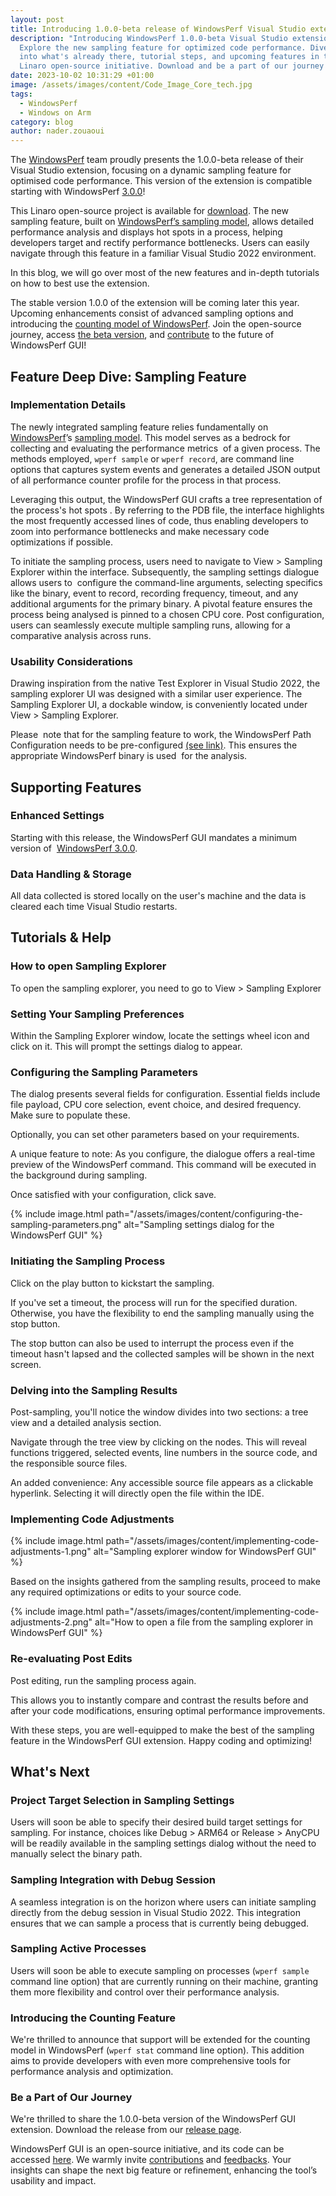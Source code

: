 ```yaml
---
layout: post
title: Introducing 1.0.0-beta release of WindowsPerf Visual Studio extension
description: "Introducing WindowsPerf 1.0.0-beta Visual Studio extension:
  Explore the new sampling feature for optimized code performance. Dive deep
  into what's already there, tutorial steps, and upcoming features in this
  Linaro open-source initiative. Download and be a part of our journey!"
date: 2023-10-02 10:31:29 +01:00
image: /assets/images/content/Code_Image_Core_tech.jpg
tags:
  - WindowsPerf
  - Windows on Arm
category: blog
author: nader.zouaoui
---
```

The [WindowsPerf](https://gitlab.com/Linaro/WindowsPerf/windowsperf) team proudly presents the 1.0.0-beta release of their Visual Studio extension, focusing on a dynamic sampling feature for optimised code performance. This version of the extension is compatible starting with WindowsPerf [3.0.0](https://gitlab.com/Linaro/WindowsPerf/windowsperf/-/releases/3.0.0)!

This Linaro open-source project is available for [download](https://gitlab.com/Linaro/WindowsPerf/vs-extension/-/releases/1.0.0-beta). The new sampling feature, built on [WindowsPerf’s sampling model](https://gitlab.com/Linaro/WindowsPerf/windowsperf/-/tree/main/wperf?ref_type=heads#sampling-model), allows detailed performance analysis and displays hot spots in a process, helping developers target and rectify performance bottlenecks. Users can easily navigate through this feature in a familiar Visual Studio 2022 environment.

In this blog, we will go over most of the new features and in-depth tutorials on how to best use the extension.

The stable version 1.0.0 of the extension will be coming later this year. Upcoming enhancements consist of advanced sampling options and introducing the [counting model of WindowsPerf](https://gitlab.com/Linaro/WindowsPerf/windowsperf/-/tree/main/wperf?ref_type=heads#counting-model). Join the open-source journey, access [the beta version](https://gitlab.com/Linaro/WindowsPerf/vs-extension/-/releases/1.0.0-beta), and [contribute](https://gitlab.com/Linaro/WindowsPerf/vs-extension/-/merge_requests) to the future of WindowsPerf GUI!

## Feature Deep Dive: Sampling Feature

### Implementation Details

The newly integrated sampling feature relies fundamentally on [WindowsPerf](https://gitlab.com/Linaro/WindowsPerf/windowsperf)’s [sampling model](https://gitlab.com/Linaro/WindowsPerf/windowsperf/-/tree/main/wperf?ref_type=heads#sampling-model). This model serves as a bedrock for collecting and evaluating the performance metrics  of a given process. The methods employed, `wperf sample` or `wperf record`, are command line options that captures system events and generates a detailed JSON output of all performance counter profile for the process in that process.

Leveraging this output, the WindowsPerf GUI crafts a tree representation of the process's hot spots . By referring to the PDB file, the interface highlights the most frequently accessed lines of code, thus enabling developers to zoom into performance bottlenecks and make necessary code optimizations if possible.

To initiate the sampling process, users need to navigate to View > Sampling Explorer within the interface. Subsequently, the sampling settings dialogue allows users to  configure the command-line arguments, selecting specifics like the binary, event to record, recording frequency, timeout, and any additional arguments for the primary binary. A pivotal feature ensures the process being analysed is pinned to a chosen CPU core. Post configuration, users can seamlessly execute multiple sampling runs, allowing for a comparative analysis across runs.

### Usability Considerations 

Drawing inspiration from the native Test Explorer in Visual Studio 2022, the sampling explorer UI was designed with a similar user experience. The Sampling Explorer UI, a dockable window, is conveniently located under View > Sampling Explorer.

Please  note that for the sampling feature to work, the WindowsPerf Path Configuration needs to be pre-configured [(see link)](https://gitlab.com/Linaro/WindowsPerf/vs-extension/-/tree/1.0.0-beta?ref_type=tags#setting-up-the-wperf-path). This ensures the appropriate WindowsPerf binary is used  for the analysis.

## Supporting Features

### Enhanced Settings

Starting with this release, the WindowsPerf GUI mandates a minimum version of  [WindowsPerf 3.0.0](https://gitlab.com/Linaro/WindowsPerf/windowsperf/-/releases/3.0.0).

### Data Handling & Storage

All data collected is stored locally on the user's machine and the data is cleared each time Visual Studio restarts.

## Tutorials & Help

### How to open Sampling Explorer

To open the sampling explorer, you need to go to View > Sampling Explorer

### Setting Your Sampling Preferences

Within the Sampling Explorer window, locate the settings wheel icon and click on it. This will prompt the settings dialog to appear.

### Configuring the Sampling Parameters

The dialog presents several fields for configuration. Essential fields include file payload, CPU core selection, event choice, and desired frequency. Make sure to populate these.

Optionally, you can set other parameters based on your requirements.

A unique feature to note: As you configure, the dialogue offers a real-time preview of the WindowsPerf command. This command will be executed in the background during sampling.

Once satisfied with your configuration, click save.

{% include image.html path="/assets/images/content/configuring-the-sampling-parameters.png" alt="Sampling settings dialog for the WindowsPerf GUI" %}

### Initiating the Sampling Process

Click on the play button to kickstart the sampling.

If you've set a timeout, the process will run for the specified duration. Otherwise, you have the flexibility to end the sampling manually using the stop button.

The stop button can also be used to interrupt the process even if the timeout hasn't lapsed and the collected samples will be shown in the next screen.

### Delving into the Sampling Results

Post-sampling, you'll notice the window divides into two sections: a tree view and a detailed analysis section.

Navigate through the tree view by clicking on the nodes. This will reveal functions triggered, selected events, line numbers in the source code, and the responsible source files.

An added convenience: Any accessible source file appears as a clickable hyperlink. Selecting it will directly open the file within the IDE.

### Implementing Code Adjustments

{% include image.html path="/assets/images/content/implementing-code-adjustments-1.png" alt="Sampling explorer window for WindowsPerf GUI" %}

Based on the insights gathered from the sampling results, proceed to make any required optimizations or edits to your source code.

{% include image.html path="/assets/images/content/implementing-code-adjustments-2.png" alt="How to open a file from the sampling explorer in WindowsPerf GUI" %}

### Re-evaluating Post Edits

Post editing, run the sampling process again.

This allows you to instantly compare and contrast the results before and after your code modifications, ensuring optimal performance improvements.

With these steps, you are well-equipped to make the best of the sampling feature in the WindowsPerf GUI extension. Happy coding and optimizing!

## What's Next

### Project Target Selection in Sampling Settings

Users will soon be able to specify their desired build target settings for sampling. For instance, choices like Debug > ARM64 or Release > AnyCPU will be readily available in the sampling settings dialog without the need to manually select the binary path.

### Sampling Integration with Debug Session

A seamless integration is on the horizon where users can initiate sampling directly from the debug session in Visual Studio 2022. This integration ensures that we can sample a process that is currently being debugged.

### Sampling Active Processes

Users will soon be able to execute sampling on processes (`wperf sample` command line option) that are currently running on their machine, granting them more flexibility and control over their performance analysis.

### Introducing the Counting Feature

We're thrilled to announce that support will be extended for the counting model in WindowsPerf (`wperf stat` command line option). This addition aims to provide developers with even more comprehensive tools for performance analysis and optimization. 

### Be a Part of Our Journey

We're thrilled to share the 1.0.0-beta version of the WindowsPerf GUI extension. Download the release from our [release page](https://gitlab.com/Linaro/WindowsPerf/vs-extension/-/releases/1.0.0-beta).

WindowsPerf GUI is an open-source initiative, and its code can be accessed [here](https://gitlab.com/Linaro/WindowsPerf/vs-extension). We warmly invite [contributions](https://gitlab.com/Linaro/WindowsPerf/vs-extension/-/merge_requests) and [feedbacks](https://gitlab.com/Linaro/WindowsPerf/vs-extension/-/issues). Your insights can shape the next big feature or refinement, enhancing the tool’s usability and impact.